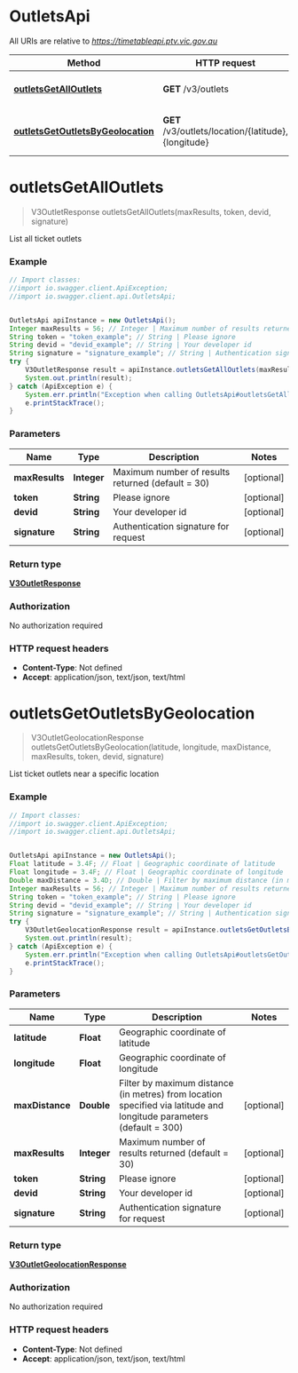 # OutletsApi

All URIs are relative to *https://timetableapi.ptv.vic.gov.au*

Method | HTTP request | Description
------------- | ------------- | -------------
[**outletsGetAllOutlets**](OutletsApi.md#outletsGetAllOutlets) | **GET** /v3/outlets | List all ticket outlets
[**outletsGetOutletsByGeolocation**](OutletsApi.md#outletsGetOutletsByGeolocation) | **GET** /v3/outlets/location/{latitude},{longitude} | List ticket outlets near a specific location


<a name="outletsGetAllOutlets"></a>
# **outletsGetAllOutlets**
> V3OutletResponse outletsGetAllOutlets(maxResults, token, devid, signature)

List all ticket outlets

### Example
```java
// Import classes:
//import io.swagger.client.ApiException;
//import io.swagger.client.api.OutletsApi;


OutletsApi apiInstance = new OutletsApi();
Integer maxResults = 56; // Integer | Maximum number of results returned (default = 30)
String token = "token_example"; // String | Please ignore
String devid = "devid_example"; // String | Your developer id
String signature = "signature_example"; // String | Authentication signature for request
try {
    V3OutletResponse result = apiInstance.outletsGetAllOutlets(maxResults, token, devid, signature);
    System.out.println(result);
} catch (ApiException e) {
    System.err.println("Exception when calling OutletsApi#outletsGetAllOutlets");
    e.printStackTrace();
}
```

### Parameters

Name | Type | Description  | Notes
------------- | ------------- | ------------- | -------------
 **maxResults** | **Integer**| Maximum number of results returned (default &#x3D; 30) | [optional]
 **token** | **String**| Please ignore | [optional]
 **devid** | **String**| Your developer id | [optional]
 **signature** | **String**| Authentication signature for request | [optional]

### Return type

[**V3OutletResponse**](V3OutletResponse.md)

### Authorization

No authorization required

### HTTP request headers

 - **Content-Type**: Not defined
 - **Accept**: application/json, text/json, text/html

<a name="outletsGetOutletsByGeolocation"></a>
# **outletsGetOutletsByGeolocation**
> V3OutletGeolocationResponse outletsGetOutletsByGeolocation(latitude, longitude, maxDistance, maxResults, token, devid, signature)

List ticket outlets near a specific location

### Example
```java
// Import classes:
//import io.swagger.client.ApiException;
//import io.swagger.client.api.OutletsApi;


OutletsApi apiInstance = new OutletsApi();
Float latitude = 3.4F; // Float | Geographic coordinate of latitude
Float longitude = 3.4F; // Float | Geographic coordinate of longitude
Double maxDistance = 3.4D; // Double | Filter by maximum distance (in metres) from location specified via latitude and longitude parameters (default = 300)
Integer maxResults = 56; // Integer | Maximum number of results returned (default = 30)
String token = "token_example"; // String | Please ignore
String devid = "devid_example"; // String | Your developer id
String signature = "signature_example"; // String | Authentication signature for request
try {
    V3OutletGeolocationResponse result = apiInstance.outletsGetOutletsByGeolocation(latitude, longitude, maxDistance, maxResults, token, devid, signature);
    System.out.println(result);
} catch (ApiException e) {
    System.err.println("Exception when calling OutletsApi#outletsGetOutletsByGeolocation");
    e.printStackTrace();
}
```

### Parameters

Name | Type | Description  | Notes
------------- | ------------- | ------------- | -------------
 **latitude** | **Float**| Geographic coordinate of latitude |
 **longitude** | **Float**| Geographic coordinate of longitude |
 **maxDistance** | **Double**| Filter by maximum distance (in metres) from location specified via latitude and longitude parameters (default &#x3D; 300) | [optional]
 **maxResults** | **Integer**| Maximum number of results returned (default &#x3D; 30) | [optional]
 **token** | **String**| Please ignore | [optional]
 **devid** | **String**| Your developer id | [optional]
 **signature** | **String**| Authentication signature for request | [optional]

### Return type

[**V3OutletGeolocationResponse**](V3OutletGeolocationResponse.md)

### Authorization

No authorization required

### HTTP request headers

 - **Content-Type**: Not defined
 - **Accept**: application/json, text/json, text/html

